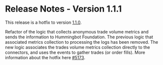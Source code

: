 # Release Notes - Version 1.1.1

This release is a hotfix to version [1.1.0](./1.1.0.md).

Refactor of the logic that collects anonymous trade volume metrics and sends the information to Hummingbot Foundation. The previous logic that associated metrics collection to processing the logs has been removed. 
The new logic associates the trades volume metrics collection directly to the connectors, and uses the events to gather trades (or order fills). More information about the hotfix here [#5173](https://github.com/hummingbot/hummingbot/pull/5173).